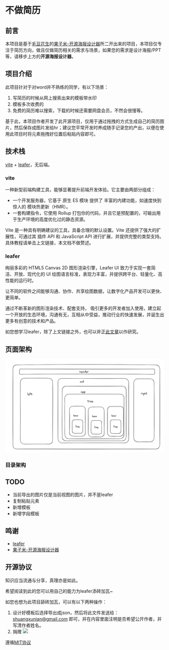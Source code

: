 # 不做简历

## 前言
本项目是基于[毛豆花生](https://blog.csdn.net/weixin_40507529?type=blog)的[果子米-开源海报设计器](https://github.com/LvHuaiSheng/gzm-design)所二开出来的项目，本项目仅专注于简历方向，做且仅做简历相关的需求与场景，如果您的需求是设计海报/PPT等，请移步上方的**开源海报设计器**。

## 项目介绍
此项目针对于对word并不熟练的同学，有以下场景：
1. 写简历的时候从网上搜索出来的模板带水印
2. 模板多次收费的
3. 免费的简历难以搜索，下载的时候还需要网盘会员，不然会很慢等。

基于此，本项目作者开发了此开源项目，仅用于通过拖拽的方式生成自己的简历图片，然后保存成图片发给hr；建议您平常开发时养成随手记录您的产出，以便在使用此项目时将元素拖拽好位置后粘贴内容即可。

## 技术栈
[vite](https://cn.vitejs.dev/) + [leafer](https://www.leaferjs.com/)，无后端。

### vite
一种新型前端构建工具，能够显著提升前端开发体验。它主要由两部分组成：
- 一个开发服务器，它基于 原生 ES 模块 提供了 丰富的内建功能，如速度快到惊人的 模块热更新（HMR）。
- 一套构建指令，它使用 Rollup 打包你的代码，并且它是预配置的，可输出用于生产环境的高度优化过的静态资源。

Vite 是一种具有明确建议的工具，具备合理的默认设置。Vite 还提供了强大的扩展性，可通过其 插件 API 和 JavaScript API 进行扩展，并提供完整的类型支持。具体教程请单击上文链接，本文档不做赘述。

### leafer
绚丽多彩的 HTML5 Canvas 2D 图形渲染引擎，Leafer UI 致力于实现一套简洁、开放、现代化的 UI 绘图语言标准，表现力丰富，并提供跨平台、轻量化、高性能的运行时。

让不同的软件之间能够沟通、协作、共享绘图数据，让数字化产品开发可以更快、更简单。

通过不断革新的图形渲染技术、配套支持， 吸引更多的开发者加入使用，建立起一个开放的生态环境，沟通有无，互相从中受益，推动行业的快速发展，并诞生出更多有创意的技术和产品。

如您想学习leafer，除了上文链接之外，也可以斧正[此文章](https://shuangxunian.github.io/2023/12/16/23121600/)以作研究。

## 页面架构
![](./public/1.png)

### 目录架构


## TODO
- 当前导出的图片仅是当前视图的图片，并不是leafer
- 复制粘贴元素
- 新增模板
- 新增字段模板

## 鸣谢
- [leafer](https://www.leaferjs.com/)
- [果子米-开源海报设计器](https://github.com/LvHuaiSheng/gzm-design)


## 开源协议
知识应当流通与分享，真理亦是如此。

希望阅读到此的您可以用自己的能力为leafer添砖加瓦~

如您也想为此项目舔砖加瓦，可以有以下两种操作：
1. 设计好模板后选择导出成json，然后将此文件发送给： shuangxunian@gmail.com 即可，并在内容里面注明是否希望公开作者，并写清作者姓名。
2. 捐赠 ![](https://www.听闻.cn:5244/d/本地/阿里云盘资料备份共享/图片/图床/2023/12/18/657ff17065a26.png)

遵循[MIT协议](https://github.com/shuangxunian/no-resume/blob/main/LICENSE)

